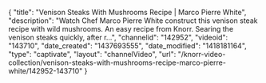 {
    "title": "Venison Steaks With Mushrooms Recipe | Marco Pierre White",
    "description": "Watch Chef Marco Pierre White construct this venison steak recipe with wild mushrooms. An easy recipe from Knorr. Searing the venison steaks quickly, after r...",
    "channelid": "142952",
    "videoid": "143710",
    "date_created": "1437693555",
    "date_modified": "1418181164",
    "type": "captivate",
    "layout": "channelVideo",
    "url": "\/knorr-video-collection\/venison-steaks-with-mushrooms-recipe-marco-pierre-white\/142952-143710"
}